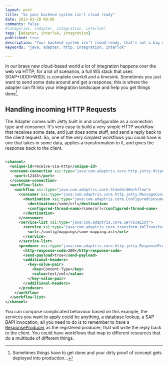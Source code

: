 ```yaml
---
layout: post
title: "So your backend system isn't cloud ready"
date: 2013-03-28 09:00
comments: false
#categories: [adapter, integration, interlok]
tags: [adapter, interlok, integration]
published: true
description: "Your backend system isn't cloud-ready, that's not a big deal if you have an adapter."
keywords: "java, adapter, http, integration, interlok"

---
```


In our brave new cloud-based world a lot of integration happens over the web via HTTP; for a lot of scenarios, a full WS stack that uses SOAP+UDDI+WSDL is complete overkill and a timesink. Sometimes you just want to send some data around and get a response; this is where the adapter can fit into your integration landscape and help you get things done[^1].

<!-- more -->

## Handling incoming HTTP Requests

The Adapter comes with Jetty built in and configurable as a connection type and consumer. It's very easy to build a very simple HTTP workflow that receives some data, and just does some stuff, and send a reply back to the client request. So, one of the very simplest workflows you could have is one that takes in some data, applies a transformation to it, and gives the response back to the client.

```xml

<channel>
  <unique-id>receive-via-http</unique-id>
  <consume-connection xsi:type="java:com.adaptris.core.http.jetty.HttpConnection">
    <port>12345</port>
  </consume-connection>
  <workflow-list>
    <workflow xsi:type="java:com.adaptris.core.StandardWorkflow">
      <consumer xsi:type="java:com.adaptris.core.http.jetty.MessageConsumer">
        <destination xsi:type="java:com.adaptris.core.ConfiguredConsumeDestination">
          <destination>/some/url</destination>
          <configured-thread-name>/some/url</configured-thread-name>
        </destination>
      </consumer>
      <service-list xsi:type="java:com.adaptris.core.ServiceList">
        <service xsi:type="java:com.adaptris.core.transform.XmlTransformService">
          <url>./config/mappings/some-mapping.xsl</url>
        </service>
      </service-list>
      <producer xsi:type="java:com.adaptris.core.http.jetty.ResponseProducer">
        <http-response-code>200</http-response-code>
        <send-payload>true</send-payload>
        <additional-headers>
          <key-value-pair>
            <key>Content-Type</key>
            <value>text/xml</value>
          </key-value-pair>
        </additional-headers>
      </producer>
    </workflow>
  </workflow-list>
</channel>
```

You can compose complicated behaviour based on this example, the services you want to apply could be anything, a database lookup, a SAP BAPI invocation; all you need to do is to remember to have a [ResponseProducer](http://development.adaptris.net/javadocs/v2-snapshot/com/adaptris/core/http/jetty/ResponseProducer.html) as the registered producer; that will write the reply back to the client. You could have workflows that map to different resources that do a multitude of different things.

[^1]: Sometimes things have to get done and your dirty proof of concept gets deployed into production...